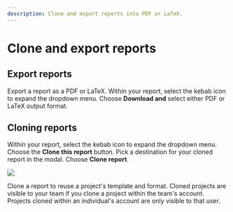 ```yaml
---
description: Clone and export reports into PDF or LaTeX.
---
```


# Clone and export reports

## Export reports

Export a report as a PDF or LaTeX. Within your report, select the kebab icon to expand the dropdown menu. Choose **Download and** select either PDF or LaTeX output format.

## Cloning reports

Within your report, select the kebab icon to expand the dropdown menu. Choose the **Clone this report** button. Pick a destination for your cloned report in the modal. Choose **Clone report**.

![](/images/reports/clone_reports.gif)

Clone a report to reuse a project's template and format. Cloned projects are visible to your team if you clone a project within the team's account. Projects cloned within an individual's account are only visible to that user.
